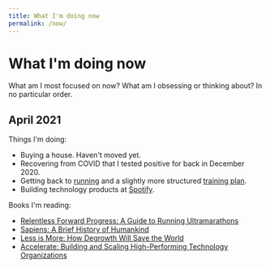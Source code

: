 ```yaml
---
title: What I'm doing now
permalink: /now/
---
```


What I'm doing now
===
What am I most focused on now? What am I obsessing or thinking about? In no particular order.

April 2021
---
Things I'm doing:

- Buying a house. Haven't moved yet.
- Recovering from COVID that I tested positive for back in December 2020.
- Getting back to [running](https://www.strava.com/athletes/26672410) and a slightly more structured [training plan](https://docs.google.com/spreadsheets/d/1C6kI-71EpqCNhQtRsy4kElkjy1uvSkKkk5I9To0X_aw/edit). 
- Building technology products at [Spotify](https://www.spotify.com/).

Books I'm reading:

- [Relentless Forward Progress: A Guide to Running Ultramarathons](https://www.goodreads.com/book/show/10293025-relentless-forward-progress)
- [Sapiens: A Brief History of Humankind](https://www.goodreads.com/book/show/23692271-sapiens)
- [Less is More: How Degrowth Will Save the World](https://www.goodreads.com/book/show/53328332-less-is-more)
- [Accelerate: Building and Scaling High-Performing Technology Organizations](https://www.goodreads.com/book/show/35747076-accelerate)
